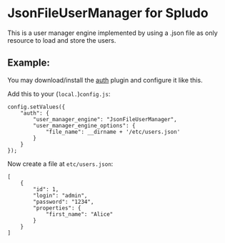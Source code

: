 JsonFileUserManager for Spludo
===============================

This is a user manager engine implemented by using a .json file as only
resource to load and store the users.

Example:
-------------------

You may download/install the [auth][auth-plugin] plugin and configure it like this.

  [auth-plugin]: http://github.com/DracoBlue/spludo-plugins/tree/master/auth/

Add this to your (`local.`)`config.js`:

    config.setValues({
        "auth": {
            "user_manager_engine": "JsonFileUserManager",
            "user_manager_engine_options": {
                "file_name": __dirname + '/etc/users.json'
            }
        }
    });

Now create a file at `etc/users.json`:

    [
        {
            "id": 1,
            "login": "admin",
            "password": "1234",
            "properties": {
                "first_name": "Alice"
            }
        }
    ]